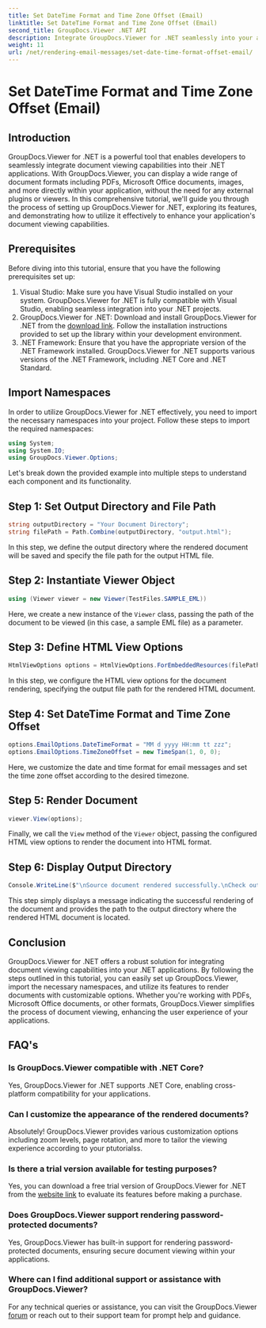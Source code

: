 ```yaml
---
title: Set DateTime Format and Time Zone Offset (Email)
linktitle: Set DateTime Format and Time Zone Offset (Email)
second_title: GroupDocs.Viewer .NET API
description: Integrate GroupDocs.Viewer for .NET seamlessly into your applications for powerful document viewing capabilities. Enhance user experience with customizable options.
weight: 11
url: /net/rendering-email-messages/set-date-time-format-offset-email/
---
```


# Set DateTime Format and Time Zone Offset (Email)


## Introduction
GroupDocs.Viewer for .NET is a powerful tool that enables developers to seamlessly integrate document viewing capabilities into their .NET applications. With GroupDocs.Viewer, you can display a wide range of document formats including PDFs, Microsoft Office documents, images, and more directly within your application, without the need for any external plugins or viewers. In this comprehensive tutorial, we'll guide you through the process of setting up GroupDocs.Viewer for .NET, exploring its features, and demonstrating how to utilize it effectively to enhance your application's document viewing capabilities.
## Prerequisites
Before diving into this tutorial, ensure that you have the following prerequisites set up:
1. Visual Studio: Make sure you have Visual Studio installed on your system. GroupDocs.Viewer for .NET is fully compatible with Visual Studio, enabling seamless integration into your .NET projects.
2. GroupDocs.Viewer for .NET: Download and install GroupDocs.Viewer for .NET from the [download link](https://releases.groupdocs.com/viewer/net/). Follow the installation instructions provided to set up the library within your development environment.
3. .NET Framework: Ensure that you have the appropriate version of the .NET Framework installed. GroupDocs.Viewer for .NET supports various versions of the .NET Framework, including .NET Core and .NET Standard.

## Import Namespaces
In order to utilize GroupDocs.Viewer for .NET effectively, you need to import the necessary namespaces into your project. Follow these steps to import the required namespaces:

```csharp
using System;
using System.IO;
using GroupDocs.Viewer.Options;
```


Let's break down the provided example into multiple steps to understand each component and its functionality.
## Step 1: Set Output Directory and File Path
```csharp
string outputDirectory = "Your Document Directory";
string filePath = Path.Combine(outputDirectory, "output.html");
```
In this step, we define the output directory where the rendered document will be saved and specify the file path for the output HTML file.
## Step 2: Instantiate Viewer Object
```csharp
using (Viewer viewer = new Viewer(TestFiles.SAMPLE_EML))
```
Here, we create a new instance of the `Viewer` class, passing the path of the document to be viewed (in this case, a sample EML file) as a parameter.
## Step 3: Define HTML View Options
```csharp
HtmlViewOptions options = HtmlViewOptions.ForEmbeddedResources(filePath);
```
In this step, we configure the HTML view options for the document rendering, specifying the output file path for the rendered HTML document.
## Step 4: Set DateTime Format and Time Zone Offset
```csharp
options.EmailOptions.DateTimeFormat = "MM d yyyy HH:mm tt zzz";
options.EmailOptions.TimeZoneOffset = new TimeSpan(1, 0, 0);
```
Here, we customize the date and time format for email messages and set the time zone offset according to the desired timezone.
## Step 5: Render Document
```csharp
viewer.View(options);
```
Finally, we call the `View` method of the `Viewer` object, passing the configured HTML view options to render the document into HTML format.
## Step 6: Display Output Directory
```csharp
Console.WriteLine($"\nSource document rendered successfully.\nCheck output in {outputDirectory}.");
```
This step simply displays a message indicating the successful rendering of the document and provides the path to the output directory where the rendered HTML document is located.

## Conclusion
GroupDocs.Viewer for .NET offers a robust solution for integrating document viewing capabilities into your .NET applications. By following the steps outlined in this tutorial, you can easily set up GroupDocs.Viewer, import the necessary namespaces, and utilize its features to render documents with customizable options. Whether you're working with PDFs, Microsoft Office documents, or other formats, GroupDocs.Viewer simplifies the process of document viewing, enhancing the user experience of your applications.
## FAQ's
### Is GroupDocs.Viewer compatible with .NET Core?
Yes, GroupDocs.Viewer for .NET supports .NET Core, enabling cross-platform compatibility for your applications.
### Can I customize the appearance of the rendered documents?
Absolutely! GroupDocs.Viewer provides various customization options including zoom levels, page rotation, and more to tailor the viewing experience according to your ptutorialss.
### Is there a trial version available for testing purposes?
Yes, you can download a free trial version of GroupDocs.Viewer for .NET from the [website link](https://releases.groupdocs.com/viewer/net/) to evaluate its features before making a purchase.
### Does GroupDocs.Viewer support rendering password-protected documents?
Yes, GroupDocs.Viewer has built-in support for rendering password-protected documents, ensuring secure document viewing within your applications.
### Where can I find additional support or assistance with GroupDocs.Viewer?
For any technical queries or assistance, you can visit the GroupDocs.Viewer [forum](https://forum.groupdocs.com/c/viewer/9) or reach out to their support team for prompt help and guidance.
